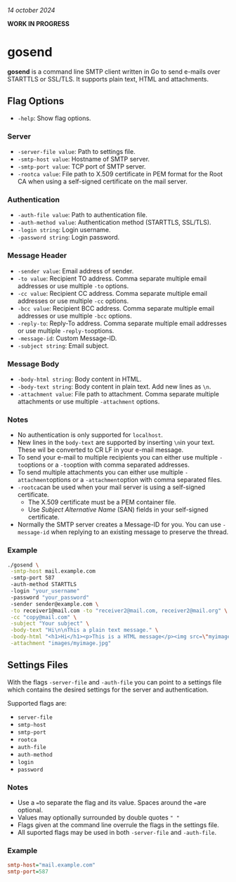 *14 october 2024*

**WORK IN PROGRESS**

# gosend
**gosend** is a command line SMTP client written in Go to send e-mails over STARTTLS or SSL/TLS. It supports plain text, HTML and attachments.

## Flag Options

- `-help`: Show flag options.

### Server

- `-server-file value`: Path to settings file.
- `-smtp-host value`: Hostname of SMTP server.
- `-smtp-port value`: TCP port of SMTP server.
- `-rootca value`: File path to X.509 certificate in PEM format for the Root CA when using a self-signed certificate on the mail server.

### Authentication

- `-auth-file value`: Path to authentication file.
- `-auth-method value`: Authentication method (STARTTLS, SSL/TLS).
- `-login string`: Login username.
- `-password string`: Login password.

### Message Header

- `-sender value`: Email address of sender.
- `-to value`: Recipient TO address. Comma separate multiple email addresses or use multiple `-to` options.
- `-cc value`: Recipient CC address. Comma separate multiple email addresses or use multiple `-cc` options.
- `-bcc value`: Recipient BCC address. Comma separate multiple email addresses or use multiple `-bcc` options.
- `-reply-to`: Reply-To address. Comma separate multiple email addresses or use multiple `-reply-to`options.
- `-message-id`: Custom Message-ID.
- `-subject string`: Email subject.

### Message Body

- `-body-html string`: Body content in HTML.
- `-body-text string`: Body content in plain text. Add new lines as `\n`.
- `-attachment value`: File path to attachment. Comma separate multiple attachments or use multiple `-attachment` options.

### Notes

- No authentication is only supported for `localhost`.
- New lines in the `body-text` are supported by inserting `\n`in your text. These wil be converted to CR LF in your e-mail message.
- To send your e-mail to multiple recipients you can either use multiple `-to`options or a `-to`option with comma separated addresses.
- To send multiple attachments you can either use multiple `-attachment`options or a `-attachment`option with comma separated files.
- `-rootca`can be used when your mail server is using a self-signed certificate.
  - The X.509 certificate must be a PEM container file.
  - Use *Subject Alternative Name* (SAN) fields in your self-signed certificate.
-  Normally the SMTP server creates a Message-ID for you. You can use `-message-id` when replying to an existing message to preserve the thread.

### Example

```bash
./gosend \
 -smtp-host mail.example.com
 -smtp-port 587
 -auth-method STARTTLS
 -login "your_username"
 -password "your_password"
 -sender sender@example.com \
 -to receiver1@mail.com -to "receiver2@mail.com, receiver2@mail.org" \
 -cc "copy@mail.com" \
 -subject "Your subject" \
 -body-text "Hi\n\nThis a plain text message." \
 -body-html "<h1>Hi</h1><p>This is a HTML message</p><img src=\"myimage.jpg\" alt=\"My image\">" \
 -attachment "images/myimage.jpg"
```

## Settings Files

With the flags `-server-file` and `-auth-file` you can point to a settings file which contains the desired settings for the server and authentication.

Supported flags are:
- `server-file`
- `smtp-host`
- `smtp-port`
- `rootca`
- `auth-file`
- `auth-method`
- `login`
- `password`

### Notes

- Use a `=`to separate the flag and its value. Spaces around the `=`are optional.
- Values may optionally surrounded by double quotes `" "`
- Flags given at the command line overrule the flags in the settings file.
- All suported flags may be used in both `-server-file` and `-auth-file`.

### Example

```ini
smtp-host="mail.example.com"
smtp-port=587
```
